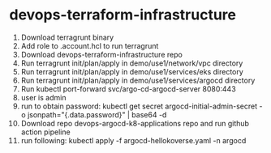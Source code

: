 # devops-terraform-infrastructure

1) Download terragrunt binary
2) Add role to .account.hcl to run terragrunt
3) Download devops-terraform-infrastructure repo
4) Run terragrunt init/plan/apply in demo/use1/network/vpc directory
5) Run terragrunt init/plan/apply in demo/use1/services/eks directory
6) Run terragrunt init/plan/apply in demo/use1/services/argocd directory
7) Run kubectl port-forward svc/argo-cd-argocd-server 8080:443
8) user is admin
9) run to obtain password: kubectl get secret argocd-initial-admin-secret -o jsonpath="{.data.password}" | base64 -d
10) Download repo devops-argocd-k8-applications repo and run github action pipeline
11) run following: kubectl apply -f argocd-hellokoverse.yaml -n argocd
